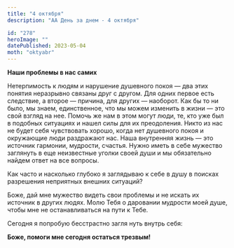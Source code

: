 ```yaml
---
title: "4 октября"
description: "АА День за днем - 4 октября"

id: "278"
heroImage: ""
datePublished: 2023-05-04
moth: "oktyabr"
---
```


**Наши проблемы в нас самих**

Нетерпимость к людям и нарушение душевного покоя — два этих понятия неразрывно
связаны друг с другом. Для одних первое есть следствие, а второе — причина,
для других — наоборот. Как бы то ни было, мы знаем, единственное, что мы можем
изменить в жизни — это свой взгляд на нее. Помочь же нам в этом могут люди,
те, кто уже был в подобных ситуациях и нашел силы для их преодоления. Никто из
нас не будет себя чувствовать хорошо, когда нет душевного покоя и окружающие
люди раздражают нас. Наша внутренняя жизнь — это источник гармонии, мудрости,
счастья. Нужно иметь в себе мужество заглянуть в еще неизвестные уголки своей
души и мы обязательно найдем ответ на все вопросы.

Как часто и насколько глубоко я заглядываю к себе в душу в поисках разрешения
неприятных внешних ситуаций?

Боже, дай мне мужество видеть свои проблемы и не искать их источник в других
людях. Молю Тебя о даровании мудрости моей душе, чтобы мне не останавливаться
на пути к Тебе.

Сегодня я попробую бесстрастно загля нуть внутрь себя:

**Боже, помоги мне сегодня остаться трезвым!**
